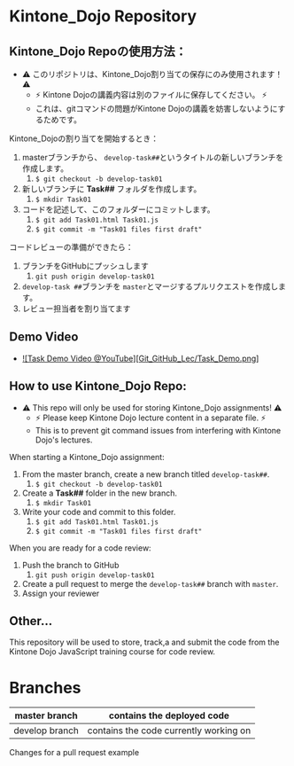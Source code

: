 # Kintone_Dojo Repository

## Kintone_Dojo Repoの使用方法：
* :warning: このリポジトリは、Kintone_Dojo割り当ての保存にのみ使用されます！ :warning:
  * :zap: Kintone Dojoの講義内容は別のファイルに保存してください。 :zap:
  * これは、gitコマンドの問題がKintone Dojoの講義を妨害しないようにするためです。

Kintone_Dojoの割り当てを開始するとき：
  1. masterブランチから、 `develop-task##`というタイトルの新しいブランチを作成します。
     1. `$ git checkout -b develop-task01`
  2. 新しいブランチに **Task##** フォルダを作成します。
     1. `$ mkdir Task01`
  3. コードを記述して、このフォルダーにコミットします。
     1. `$ git add Task01.html Task01.js`
     2. `$ git commit -m "Task01 files first draft"`

コードレビューの準備ができたら：
  1. ブランチをGitHubにプッシュします
     1. `git push origin develop-task01`
  2. `develop-task ##`ブランチを `master`とマージするプルリクエストを作成します。
  3. レビュー担当者を割り当てます

## Demo Video
  * [![Task Demo Video @YouTube][Git_GitHub_Lec/Task_Demo.png]](https://youtu.be/-9amExonLI4)

## How to use Kintone_Dojo Repo:
* :warning: This repo will only be used for storing Kintone_Dojo assignments! :warning:
  * :zap: Please keep Kintone Dojo lecture content in a separate file. :zap:
  * This is to prevent git command issues from interfering with Kintone Dojo's lectures.

When starting a Kintone_Dojo assignment:
  1. From the master branch, create a new branch titled `develop-task##`.
     1. `$ git checkout -b develop-task01`
  2. Create a **Task##** folder in the new branch.
     1. `$ mkdir Task01`
  3. Write your code and commit to this folder.
     1. `$ git add Task01.html Task01.js`
     2. `$ git commit -m "Task01 files first draft"`

When you are ready for a code review:
  1. Push the branch to GitHub
     1. `git push origin develop-task01`
  2. Create a pull request to merge the `develop-task##` branch with `master`.
  3. Assign your reviewer

<!-- ## Kintone_Dojo Repoの使用方法：
* 1 - 割り当てごとにフォルダを作成します。 （masterブランチ上）
* 2 - develop-task-`#` ブランチを作成する
  * `#` = タスク番号
  * 例：develop-task-01はタスク番号1用です。
  * 進行中のHTMLおよびJSファイルをここに保存します。
  * Markdown（.md）ファイルとして関連するメモを含めます。
* 3 - コードレビューが必要なときにプルリクエストを行う
  * Sohei や Genjiをタグする。
* 4 - レビューが成功した後
  * develop ブランチをmasterにマージ！ -->

## Other...
This repository will be used to store, track,a and submit the code from the Kintone Dojo JavaScript training course for code review.

# Branches
| master branch | contains the deployed code |
| -- | -- |
| develop branch | contains the code currently working on |


Changes for a pull request example
